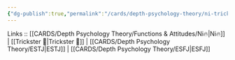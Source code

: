 ```yaml
---
{"dg-publish":true,"permalink":"/cards/depth-psychology-theory/ni-trickster/","noteIcon":"","created":"2023-01-05T12:13:18.271+01:00","updated":"2023-04-10T21:32:22.092+02:00"}
---
```


Links :: [[CARDS/Depth Psychology Theory/Functions & Attitudes/Ni🔥\|Ni🔥]] | [[Trickster 🤡\|Trickster 🤡]] | [[CARDS/Depth Psychology Theory/ESTJ\|ESTJ]] | [[CARDS/Depth Psychology Theory/ESFJ\|ESFJ]]
